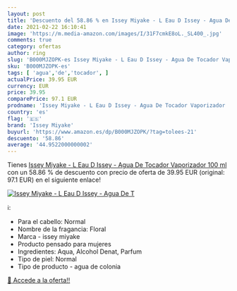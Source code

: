 ```yaml
---
layout: post
title: 'Descuento del 58.86 % en Issey Miyake - L Eau D Issey - Agua De T'
date: 2021-02-22 16:10:41
image: 'https://m.media-amazon.com/images/I/31F7cmkE8oL._SL400_.jpg'
comments: true
category: ofertas
author: ring
slug: 'B000MJZOPK-es Issey Miyake - L Eau D Issey - Agua De Tocador Vaporizador...'
sku: 'B000MJZOPK-es'
tags: [ 'agua','de','tocador', ]
actualPrice: 39.95 EUR
currency: EUR
price: 39.95
comparePrice: 97.1 EUR
prodname: 'Issey Miyake - L Eau D Issey - Agua De Tocador Vaporizador  100 ml'
country: 'es'
flag: '🇪🇸'
brand: 'Issey Miyake'
buyurl: 'https://www.amazon.es/dp/B000MJZOPK/?tag=tolees-21'
descuento: '58.86'
average: '44.9522000000002'
---
```


Tienes [Issey Miyake - L Eau D Issey - Agua De Tocador Vaporizador  100 ml](https://www.amazon.es/dp/B000MJZOPK/?tag=tolees-21) con un 58.86 % de descuento con precio de oferta de 39.95 EUR (original: 97.1 EUR) en el siguiente enlace!

[![Issey Miyake - L Eau D Issey - Agua De T](https://m.media-amazon.com/images/I/31F7cmkE8oL._SL400_.jpg)](https://www.amazon.es/dp/B000MJZOPK/?tag=tolees-21)

ℹ️:

- Para el cabello: Normal
- Nombre de la fragancia: Floral
- Marca - issey miyake
- Producto pensado para mujeres
- Ingredientes: Aqua, Alcohol Denat, Parfum
- Tipo de piel: Normal
- Tipo de producto - agua de colonia

[🛒 Accede a la oferta!!](https://www.amazon.es/dp/B000MJZOPK/?tag=tolees-21)
